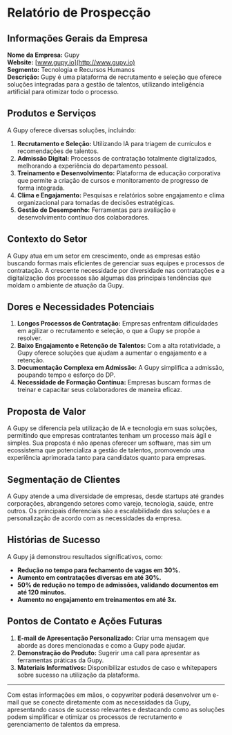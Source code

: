 # Relatório de Prospecção

## Informações Gerais da Empresa
**Nome da Empresa:** Gupy  
**Website:** [www.gupy.io](http://www.gupy.io)  
**Segmento:** Tecnologia e Recursos Humanos  
**Descrição:** Gupy é uma plataforma de recrutamento e seleção que oferece soluções integradas para a gestão de talentos, utilizando inteligência artificial para otimizar todo o processo.

## Produtos e Serviços
A Gupy oferece diversas soluções, incluindo:
1. **Recrutamento e Seleção:** Utilizando IA para triagem de currículos e recomendações de talentos.
2. **Admissão Digital:** Processos de contratação totalmente digitalizados, melhorando a experiência do departamento pessoal.
3. **Treinamento e Desenvolvimento:** Plataforma de educação corporativa que permite a criação de cursos e monitoramento de progresso de forma integrada.
4. **Clima e Engajamento:** Pesquisas e relatórios sobre engajamento e clima organizacional para tomadas de decisões estratégicas.
5. **Gestão de Desempenho:** Ferramentas para avaliação e desenvolvimento contínuo dos colaboradores.

## Contexto do Setor
A Gupy atua em um setor em crescimento, onde as empresas estão buscando formas mais eficientes de gerenciar suas equipes e processos de contratação. A crescente necessidade por diversidade nas contratações e a digitalização dos processos são algumas das principais tendências que moldam o ambiente de atuação da Gupy.

## Dores e Necessidades Potenciais
1. **Longos Processos de Contratação:** Empresas enfrentam dificuldades em agilizar o recrutamento e seleção, o que a Gupy se propõe a resolver.
2. **Baixo Engajamento e Retenção de Talentos:** Com a alta rotatividade, a Gupy oferece soluções que ajudam a aumentar o engajamento e a retenção.
3. **Documentação Complexa em Admissão:** A Gupy simplifica a admissão, poupando tempo e esforço do DP.
4. **Necessidade de Formação Contínua:** Empresas buscam formas de treinar e capacitar seus colaboradores de maneira eficaz.

## Proposta de Valor
A Gupy se diferencia pela utilização de IA e tecnologia em suas soluções, permitindo que empresas contratantes tenham um processo mais ágil e simples. Sua proposta é não apenas oferecer um software, mas sim um ecossistema que potencializa a gestão de talentos, promovendo uma experiência aprimorada tanto para candidatos quanto para empresas.

## Segmentação de Clientes
A Gupy atende a uma diversidade de empresas, desde startups até grandes corporações, abrangendo setores como varejo, tecnologia, saúde, entre outros. Os principais diferenciais são a escalabilidade das soluções e a personalização de acordo com as necessidades da empresa.

## Histórias de Sucesso
A Gupy já demonstrou resultados significativos, como:
- **Redução no tempo para fechamento de vagas em 30%.**
- **Aumento em contratações diversas em até 30%.**
- **50% de redução no tempo de admissões, validando documentos em até 120 minutos.**
- **Aumento no engajamento em treinamentos em até 3x.**

## Pontos de Contato e Ações Futuras
1. **E-mail de Apresentação Personalizado:** Criar uma mensagem que aborde as dores mencionadas e como a Gupy pode ajudar.
2. **Demonstração do Produto:** Sugerir uma call para apresentar as ferramentas práticas da Gupy.
3. **Materiais Informativos:** Disponibilizar estudos de caso e whitepapers sobre sucesso na utilização da plataforma.

---

Com estas informações em mãos, o copywriter poderá desenvolver um e-mail que se conecte diretamente com as necessidades da Gupy, apresentando casos de sucesso relevantes e destacando como as soluções podem simplificar e otimizar os processos de recrutamento e gerenciamento de talentos da empresa.